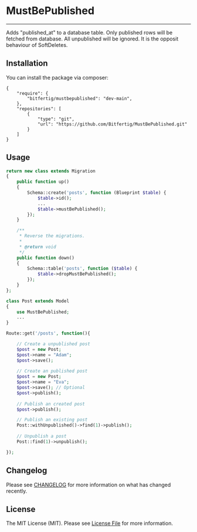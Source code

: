 # MustBePublished

<!--
[![Latest Version on Packagist](https://img.shields.io/packagist/v/:vendor_slug/:package_slug.svg?style=flat-square)](https://packagist.org/packages/:vendor_slug/:package_slug)
[![GitHub Tests Action Status](https://img.shields.io/github/workflow/status/:vendor_slug/:package_slug/run-tests?label=tests)](https://github.com/:vendor_slug/:package_slug/actions?query=workflow%3Arun-tests+branch%3Amain)
[![GitHub Code Style Action Status](https://img.shields.io/github/workflow/status/:vendor_slug/:package_slug/Check%20&%20fix%20styling?label=code%20style)](https://github.com/:vendor_slug/:package_slug/actions?query=workflow%3A"Check+%26+fix+styling"+branch%3Amain)
[![Total Downloads](https://img.shields.io/packagist/dt/:vendor_slug/:package_slug.svg?style=flat-square)](https://packagist.org/packages/:vendor_slug/:package_slug)
-->

---

Adds "published_at" to a database table. Only published rows will be fetched from database. All unpublished will be ignored. It is the opposit behaviour of SoftDeletes.


## Installation

You can install the package via composer:

<!--
```bash
composer require :vendor_slug/:package_slug
```
-->

```
{
    "require": {
        "bitfertig/mustbepublished": "dev-main",
    },
    "repositories": [
        {
            "type": "git",
            "url": "https://github.com/Bitfertig/MustBePublished.git"
        }
    ]
}

```

<!--
You can publish the config file with:
```bash
php artisan vendor:publish --provider="VendorName\Skeleton\SkeletonServiceProvider" --tag=":package_slug-config"
```

This is the contents of the published config file:

```php
return [
];
```
-->

## Usage

```php
return new class extends Migration
{
    public function up()
    {
        Schema::create('posts', function (Blueprint $table) {
            $table->id();
            ...
            $table->mustBePublished();
        });
    }

    /**
     * Reverse the migrations.
     *
     * @return void
     */
    public function down()
    {
        Schema::table('posts', function ($table) {
            $table->dropMustBePublished();
        });
    }
};
```

```php
class Post extends Model
{
    use MustBePublished;
    ...
}
```

```php
Route::get('/posts', function(){

    // Create a unpublished post
    $post = new Post;
    $post->name = "Adam";
    $post->save();
    
    // Create an published post
    $post = new Post;
    $post->name = "Eva";
    $post->save(); // Optional
    $post->publish();
    
    // Publish an created post
    $post->publish();

    // Publish an existing post
    Post::withUnpublished()->find(1)->publish();
    
    // Unpublish a post
    Post::find(1)->unpublish();

});
```

<!--
## Testing

```bash
composer test
```
-->

## Changelog

Please see [CHANGELOG](CHANGELOG.md) for more information on what has changed recently.

<!--
## Contributing

Please see [CONTRIBUTING](.github/CONTRIBUTING.md) for details.
-->

<!--
## Security Vulnerabilities

Please review [our security policy](../../security/policy) on how to report security vulnerabilities.
-->

<!--
## Credits

- [:author_name](https://github.com/:author_username)
- [All Contributors](../../contributors)
-->

## License

The MIT License (MIT). Please see [License File](LICENSE.md) for more information.
